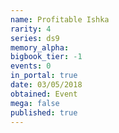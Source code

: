 ```yaml
---
name: Profitable Ishka
rarity: 4
series: ds9
memory_alpha:
bigbook_tier: -1
events: 0
in_portal: true
date: 03/05/2018
obtained: Event
mega: false
published: true
---
```



